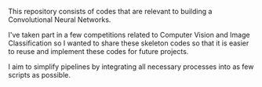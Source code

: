 This repository consists of codes that are relevant to building a Convolutional Neural Networks.

I've taken part in a few competitions related to Computer Vision and Image Classification so I wanted to share these skeleton codes so that it is easier to reuse and implement these codes for future projects.

I aim to simplify pipelines by integrating all necessary processes into as few scripts as possible.
